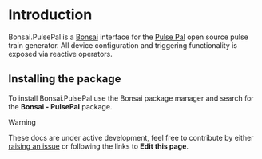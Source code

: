 # Introduction

Bonsai.PulsePal is a [Bonsai](https://bonsai-rx.org/) interface for the [Pulse Pal](https://sites.google.com/site/pulsepalwiki/) open source pulse train generator. All device configuration and triggering functionality is exposed via reactive operators.

## Installing the package

To install Bonsai.PulsePal use the Bonsai package manager and search for the **Bonsai - PulsePal** package.

> [!Warning]
> These docs are under active development, feel free to contribute by either [raising an issue](https://github.com/bonsai-rx/pulsepal/issues) or following the links to **Edit this page**.